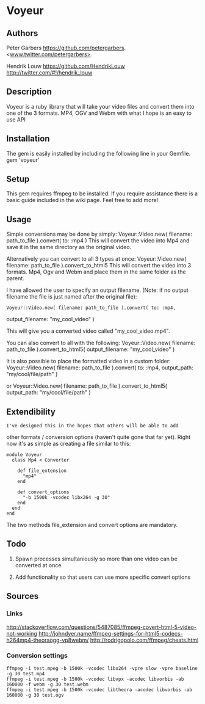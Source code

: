 # Voyeur

## Authors
Peter Garbers
<https://github.com/petergarbers>.
<www.twitter.com/petergarbers>.

Hendrik Louw
https://github.com/HendrikLouw
http://twitter.com/#!/hendrik_louw

## Description
Voyeur is a ruby library that will take your video files and convert
them into one of the 3 formats. MP4, OGV and Webm with what I hope is
an easy to use API

## Installation
The gem is easily installed by including the following line in your
Gemfile.
    gem 'voyeur'

## Setup
This gem requires ffmpeg to be installed. If you require assistance
there is a basic guide included in the wiki page. Feel free to add more!

## Usage
Simple conversions may be done by simply:
    Voyeur::Video.new( filename: path_to_file ).convert( to: :mp4 )
This will convert the video into Mp4 and save it in the same directory
as the original video.

Alternatively you can convert to all 3 types at once:
    Voyeur::Video.new( filename: path_to_file ).convert_to_html5
This will convert the video into 3 formats. Mp4, Ogv and Webm and place
them in the same folder as the parent.

I have allowed the user to specify an output filename. (Note: if no
output filename the file is just named after the original file):

    Voyeur::Video.new( filename: path_to_file ).convert( to: :mp4,
output_filename: "my_cool_video" )

This will give you a converted video called "my_cool_video.mp4".

You can also convert to all with the following:
    Voyeur::Video.new( filename: path_to_file ).convert_to_html5( output_filename: "my_cool_video" )

It is also possible to place the formatted video in a custom folder:
    Voyeur::Video.new( filename: path_to_file ).convert( to: :mp4,
output_path: "my/cool/file/path" )

or
    Voyeur::Video.new( filename: path_to_file ).convert_to_html5( output_path: "my/cool/file/path" )

## Extendibility
    I've designed this in the hopes that others will be able to add
other formats / conversion options (haven't quite gone that far yet).
Right now it's as simple as creating a file similar to this:

    module Voyeur
      class Mp4 < Converter

        def file_extension
          "mp4"
        end

        def convert_options
          "-b 1500k -vcodec libx264 -g 30"
        end
      end
    end

The two methods file_extension and convert options are mandatory.

## Todo
  1) Spawn processes simultaniously so more than one video can be converted
at once.

  2) Add functionality so that users can use more specific convert
options


## Sources

### Links
http://stackoverflow.com/questions/5487085/ffmpeg-covert-html-5-video-not-working
http://johndyer.name/ffmpeg-settings-for-html5-codecs-h264mp4-theoraogg-vp8webm/
http://rodrigopolo.com/ffmpeg/cheats.html

### Conversion settings


    ffmpeg -i test.mpeg -b 1500k -vcodec libx264 -vpre slow -vpre baseline -g 30 test.mp4
    ffmpeg -i test.mpeg -b 1500k -vcodec libvpx -acodec libvorbis -ab 160000 -f webm -g 30 test.webm
    ffmpeg -i test.mpeg -b 1500k -vcodec libtheora -acodec libvorbis -ab 160000 -g 30 test.ogv


